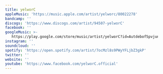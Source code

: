 ```yaml
---
title: yelworC
appleMusic: 'https://music.apple.com/artist/yelworc/80022278'
bandcamp: ''
discogs: 'https://www.discogs.com/artist/94507-yelworC'
facebook: ''
googleMusic: >-
   https://play.google.com/store/music/artist/yelworC?id=Autdebof5pvjunvhnxtvldfdefq
instagram: ''
soundcloud: ''
spotify: 'https://open.spotify.com/artist/7ocMzl8s9PWyYFLjbZ3gkP'
twitter: ''
website: ''
youtube: 'https://www.facebook.com/yelworC.official'
---
```

